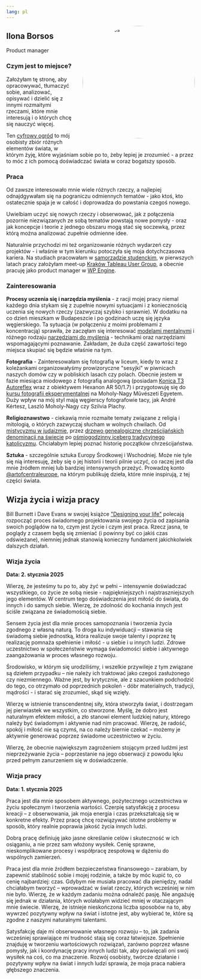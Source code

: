 ```yaml
---
lang: pl
---
```


<img src="/ilo.jpeg" alt="Ilona Borsos" style="float: right; width: 18.75rem; height: 18.75rem; border-radius: 50%; object-fit: cover; margin: 0 0 1.5rem 1.5rem; max-width: 40vw;" />

## Ilona Borsos

Product manager

### Czym jest to miejsce?

Założyłam tę stronę, aby opracowywać, tłumaczyć sobie, analizować, opisywać i dzielić się z innymi rozmaitymi rzeczami, które mnie interesują i o których chcę się nauczyć więcej.

Ten [cyfrowy ogród](https://maggieappleton.com/garden-history) to mój osobisty zbiór różnych elementów świata, w którym żyję, które wyjaśniam sobie po to, żeby lepiej je zrozumieć - a przez to móc z ich pomocą doświadczać świata w coraz bogatszy sposób.

### Praca

Od zawsze interesowało mnie wiele różnych rzeczy, a najlepiej odnajdgywałam się na pograniczu odmiennych tematów - jako ktoś, kto ostatecznie spaja je w całość i doprowadza do powstania czegoś nowego.

Uwielbiam uczyć się nowych rzeczy i obserwować, jak z połączenia pozornie niezwiązanych ze sobą tematów powstają nowe pomysły - oraz jak koncepcje i teorie z jednego obszaru mogą stać się soczewką, przez którą można analizować zupełnie odmienne idee.

Naturalnie przychodzi mi też organizowanie różnych wydarzeń czy projektów - i właśnie w tym kierunku potoczyła się moja dotychczasowa kariera. Na studiach pracowałam w [samorządzie studenckim](https://samorzad.agh.edu.pl/), w pierwszych latach pracy założyłam meet-up [Kraków Tableau User Group](https://community.tableau.com/s/group/0F94T000000gQb0SAE/krakow), a obecnie pracuję jako product manager w [WP Engine](https://wpengine.com/).

### Zainteresowania

**Procesy uczenia się i narzędzia myślenia** - z racji mojej pracy niemal każdego dnia stykam się z zupełnie nowymi sytuacjami i z koniecznością uczenia się nowych rzeczy (zazwyczaj szybko i sprawnie). W dodatku na co dzień mieszkam w Budapeszcie i po godzinach uczę się języka węgierskiego. Ta sytuacja (w połączeniu z moimi problemami z koncentracją) sprawiła, że zaczęłam się interesować [modelami mentalnymi](https://fs.blog/mental-models/) i różnego rodzaju [narzędziami do myślenia](https://en.wikipedia.org/wiki/Tools_for_Thought) - technikami oraz narzędziami wspomagającymi poznawanie. Zakładam, że duża część zawartości tego miejsca skupiać się będzie właśnie na tym.

**Fotografia** - Zainteresowałam się fotografią w liceum, kiedy to wraz z koleżankami organizowałyśmy prowizoryczne "sesyjki" w piwnicach naszych domów czy w pobliskich lasach czy polach. Obecnie jestem w fazie miesiąca miodowego z fotografią analogową (posiadam [Konica T3 Autoreflex](https://www.filmshooterscollective.com/analog-film-photography-blog/konica-autoreflex-t3-review-brett-rogers-3-30) wraz z obiektywem Hexanon AR 50/1.7) i przygotowuję się do [kursu fotografii eksperymentalnej](https://open.mome.hu/experimentalis-foto/) na Moholy-Nagy Művészeti Egyetem. Duży wpływ na mój styl mają węgierscy fotografowie tacy, jak André Kértesz, Laszló Moholy-Nagy czy Szilvia Plachy.

**Religioznawstwo** - ciekawią mnie rozmaite tematy związane z religią i mitologią, o których zazwyczaj słucham w wolnych chwilach. Od [mistycyzmu w judaizmie](https://www.youtube.com/watch?v=XzbNq_kfLKU), przez [drzewo genealogiczne chrześcijańskich denominacji na świecie](https://www.youtube.com/watch?v=uzuYZi749CM&list=PL5c7YT7oEpRSIQysIgyXl5s-hFm9yF_kY) po [ośmiogodzinny iceberg tradycyjnego katolicyzmu](https://www.youtube.com/watch?v=4UNIvwNfSUA). Chciałabym lepiej poznać historię początków chrześcijaństwa.

**Sztuka** - szczególnie sztuka Europy Środkowej i Wschodniej. Może nie tyle się nią interesuję, żeby się o jej historii i teorii pilnie uczyć, co raczej jest dla mnie źródłem mniej lub bardziej intensywnych przeżyć. Prowadzę konto [@artofcentraleurope](https://www.instagram.com/artofcentraleurope), na którym publikuję dzieła, które mnie inspirują, z tej części świata.

## Wizja życia i wizja pracy

Bill Burnett i Dave Evans w swojej książce ["Designing your life"](https://www.goodreads.com/book/show/26046333-designing-your-life) polecają rozpocząć proces świadomego projektowania swojego życia od zapisania swoich poglądów na to, czym jest życie i czym jest praca. Rzecz jasna, te poglądy z czasem będą się zmieniać (i powinny być co jakiś czas odświeżane), niemniej jednak stanowią konieczny fundament jakichkolwiek dalszych działań.

### Wizja życia

**Data: 2. stycznia 2025**

Wierzę, że jesteśmy tu po to, aby żyć w pełni – intensywnie doświadczać wszystkiego, co życie ze sobą niesie - najpiękniejszych i najstraszniejszych jego elementów. W centrum tego doświadczenia jest miłość do świata, do innych i do samych siebie. Wierzę, że zdolność do kochania innych jest ściśle związana ze świadomością siebie.

Sensem życia jest dla mnie proces samopoznania i tworzenia życia zgodnego z własną naturą. To droga ku indywiduacji – stawania się świadomą siebie jednostką, która realizuje swoje talenty i poprzez tę realizację pomnaża spełnienie i miłość - u siebie i u innych ludzi. Zdrowe uczestnictwo w społeczeństwie wymaga świadomości siebie i aktywnego zaangażowania w proces własnego rozwoju.

Środowisko, w którym się urodziliśmy, i wszelkie przywileje z tym związane są dziełem przypadku – nie należy ich traktować jako czegoś zasłużonego czy niezmiennego. Ważne jest, by krytycznie, ale z szacunkiem podchodzić do tego, co otrzymało od poprzednich pokoleń - dóbr materialnych, tradycji, mądrości - i starać się zrozumieć, skąd się wzięły.

Wierzę w istnienie transcendentnej siły, która stworzyła świat, i dostrzegam jej pierwiastek we wszystkim, co stworzone. Myślę, że dobro jest naturalnym efektem miłości, a zło stanowi element ludzkiej natury, którego należy być świadomym i aktywnie nad nim pracować. Wierzę, że radość, spokój i miłość nie są czymś, na co należy biernie czekać – możemy je aktywnie generować poprzez świadome uczestnictwo w życiu.

Wierzę, że obecnie największym zagrożeniem stojącym przed ludźmi jest nieprzeżywanie życia – poprzestanie na jego obserwacji z powodu lęku przed pełnym zanurzeniem się w doświadczenie.

### Wizja pracy

**Data: 1. stycznia 2025**

Praca jest dla mnie sposobem aktywnego, pożytecznego uczestnictwa w życiu społecznym i tworzenia wartości. Czerpię satysfakcję z procesu kreacji – z obserwowania, jak moja energia i czas przekształcają się w konkretne efekty. Przez pracę chcę rozwiązywać istotne problemy w sposób, który realnie poprawia jakość życia innych ludzi.

Dobrą pracę definiuję jako jasne określanie celów i skuteczność w ich osiąganiu, a nie przez sam włożony wysiłek. Cenię sprawne, nieskomplikowane procesy i współpracę zespołową w dążeniu do wspólnych zamierzeń.

Praca jest dla mnie źródłem bezpieczeństwa finansowego – zarabiam, by zapewnić stabilność sobie i mojej rodzinie, a także by móc kupić to, co cenię najbardziej: czas. Gdybym nie musiała pracować dla pieniędzy, nadal chciałabym tworzyć – wprowadzać w świat rzeczy, których wcześniej w nim nie było. Wierzę, że w każdym zadaniu można odnaleźć pasję. Nie angażuję się jednak w działania, których wolałabym widzieć mniej w otaczającym mnie świecie. Wierzę, że istnieje nieskończona liczba sposobów na to, aby wywrzeć pozytywny wpływ na świat i istotne jest, aby wybierać te, które są zgodne z naszymi naturalnymi talentami.

Satysfakcję daje mi obserwowanie własnego rozwoju – to, jak zadania wcześniej sprawiające mi trudność stają się coraz łatwiejsze. Spełnienie znajduję w tworzeniu wartościowych rozwiązań, zarówno poprzez własne pomysły, jak i koordynację pracy innych ludzi tak, aby poświęcali oni swój wysiłek na coś, co ma znaczenie. Rozwój osobisty, twórcze działanie i pozytywny wpływ na świat i innych ludzi sprawia, że moja praca nabiera głębszego znaczenia.

